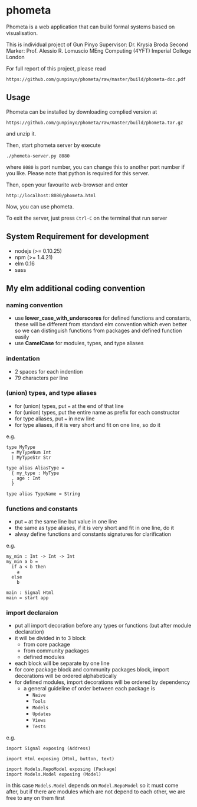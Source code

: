 # phometa
Phometa is a web application
that can build formal systems based on visualisation.

This is individual project of Gun Pinyo
Supervisor: Dr. Krysia Broda
Second Marker: Prof. Alessio R. Lomuscio
MEng Computing (4YFT)
Imperial College London

For full report of this project, please read
```
https://github.com/gunpinyo/phometa/raw/master/build/phometa-doc.pdf
```

## Usage

Phometa can be installed by downloading complied version at

```
https://github.com/gunpinyo/phometa/raw/master/build/phometa.tar.gz
```

and unzip it.

Then, start phometa server by execute

```
./phometa-server.py 8080
```

where `8080` is port number, you can change this to another port number if you
like. Please note that python is required for this server.

Then, open your favourite web-browser and enter

```
http://localhost:8080/phometa.html
```

Now, you can use phometa.

To exit the server, just press `Ctrl-C`  on the terminal that run server

## System Requirement for development
- nodejs (>= 0.10.25)
- npm (>= 1.4.21)
- elm 0.16
- sass

## My elm additional coding convention

### naming convention
- use **lower_case_with_underscores** for defined functions and constants,
  these will be different from standard elm convention which even better
  so we can distinguish functions from packages and defined function easily
- use **CamelCase** for modules, types, and type aliases

### indentation
- 2 spaces for each indention
- 79 characters per line

### (union) types, and type aliases
- for (union) types, put `=` at the end of that line
- for (union) types, put the entire name as prefix for each constructor
- for type aliases, put `=` in new line
- for type aliases, if it is very short and fit on one line, so do it

e.g.

```
type MyType
  = MyTypeNum Int
  | MyTypeStr Str

type alias AliasType =
  { my_type : MyType
  , age : Int
  }

type alias TypeName = String
```

### functions and constants
- put `=` at the same line but value in one line
- the same as type aliases, if it is very short and fit in one line, do it
- alway define functions and constants signatures for clarification

e.g.

```
my_min : Int -> Int -> Int
my_min a b =
  if a < b then
    a
  else
    b

main : Signal Html
main = start app
```

### import declaraion
- put all import decoration before any types or functions
    (but after module declaration)
- it will be divided in to 3 block
  - from core package
  - from community packages
  - defined modules
- each block will be separate by one line
- for core package block and community packages block,
    import decorations will be ordered alphabetically
- for defined modules, import decorations will be ordered by dependency
  - a general guideline of order between each package is
    - `Naive`
    - `Tools`
    - `Models`
    - `Updates`
    - `Views`
    - `Tests`

e.g.

```
import Signal exposing (Address)

import Html exposing (Html, button, text)

import Models.RepoModel exposing (Package)
import Models.Model exposing (Model)
```

in this case `Models.Model` depends on `Model.RepoModel` so it must come after,
but if there are modules which are not depend to each other, we are free to
any on them first
